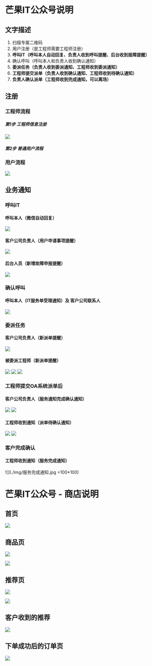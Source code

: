 # 芒果IT公众号说明

## 文字描述

1. 扫描专属二维码
2. 用户注册（是工程师需要工程师注册）
3. **呼叫IT（呼叫本人自动回复、负责人收到呼叫提醒、后台收到报障提醒）**
4. 确认呼叫（呼叫本人和负责人收到确认通知）
5. **委派任务（负责人收到委派通知、工程师收到委派通知）**
6. **工程师提交派单（负责人收到确认通知、工程师收到待确认通知）**
7. **负责人确认派单（工程师收到完成通知，可以离场）**





## 注册

### 工程师流程

##### 第1步 工程师信息注册

![](./img/工程师注册.jpg)

##### 第2步 普通用户流程

### 用户流程

![](./img/用户注册.jpg)

## 业务通知

### 呼叫IT

#### 呼叫本人（微信自动回复）

![](./img/呼叫者本人自动回复.jpg)

#### 客户公司负责人（用户申请事项提醒）

![](./img/用户申请事项提醒.jpg)

#### 后台人员（新增故障申报提醒）

![](./img/新增故障申报提醒.jpg)


### 确认呼叫

#### 呼叫本人（IT服务单受理通知）及 客户公司联系人

![](./img/IT服务单受理.jpg)


### 委派任务

#### 客户公司负责人（新派单提醒）

![](./img/新派单提醒-负责人.jpg)

#### 被委派工程师（新派单提醒）

![](./img/新派单提醒-工程师.jpg)
![](./img/新派单提醒-工程师-内容.jpg)
![](./img/腾讯地图建议路线.jpg)

### 工程师提交OA系统派单后

#### 客户公司负责人（服务通知完成确认通知）

![](./img/服务通知完成确认通知.jpg)
![](./img/服务通知完成确认通知-内容.jpg)

#### 工程师收到通知（派单待确认通知）

![](./img/派单待确认通知.jpg)
![](./img/派单待确认通知-内容.jpg)

### 客户完成确认

#### 工程师收到通知（服务完成通知）

![](./img/服务完成通知.jpg =100*100)



# 芒果IT公众号 - 商店说明

## 首页

![](./mall/芒果商店-首页.jpg)


## 商品页

![](./mall/芒果商店-商品页.jpg)

![](./mall/芒果商店-工程师推荐按钮.jpg)


## 推荐页

![](./mall/芒果商店-工程师推荐页.jpg)

![](./mall/芒果商店-工程师推荐页（选择公司后）.jpg)

## 客户收到的推荐

![](./mall/芒果商店-客户推荐页.jpg)

## 下单成功后的订单页

![](./mall/芒果商店-最终订单.jpg)